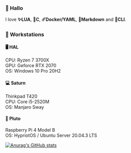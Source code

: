 ### 🐸 Hallo

I love **✨LUA**, **💫C**, **☄️Docker/YAML**, **🌠Markdown** and **🔮CLI**.

### 🍈 Workstations

#### 🖥️ HAL

CPU: Ryzen 7 3700X\
GPU: Geforce RTX 2070\
OS: Windows 10 Pro 20H2

#### 💻 Saturn

Thinkpad T420\
CPU: Core i5-2520M\
OS: Manjaro Sway

#### 🐁 Pluto

Raspberry Pi 4 Model B\
OS: HypriotOS / Ubuntu Server 20.04.3 LTS

[![Anurag's GitHub stats](https://github-readme-stats.vercel.app/api?username=ebears&hide=stars,prs&count_private=true&show_icons=true&theme=material-palenight)](https://github.com/anuraghazra/github-readme-stats)
